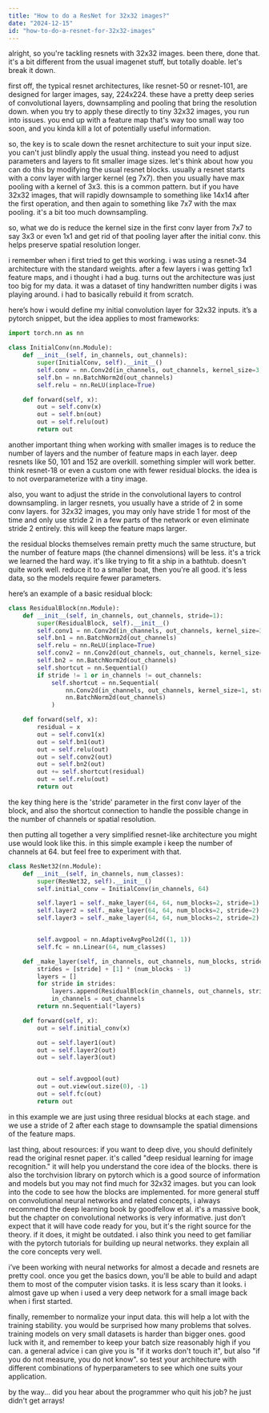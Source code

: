 ```yaml
---
title: "How to do a ResNet for 32x32 images?"
date: "2024-12-15"
id: "how-to-do-a-resnet-for-32x32-images"
---
```


alright, so you're tackling resnets with 32x32 images. been there, done that. it's a bit different from the usual imagenet stuff, but totally doable. let's break it down.

first off, the typical resnet architectures, like resnet-50 or resnet-101, are designed for larger images, say, 224x224. these have a pretty deep series of convolutional layers, downsampling and pooling that bring the resolution down. when you try to apply these directly to tiny 32x32 images, you run into issues. you end up with a feature map that's way too small way too soon, and you kinda kill a lot of potentially useful information.

so, the key is to scale down the resnet architecture to suit your input size. you can't just blindly apply the usual thing. instead you need to adjust parameters and layers to fit smaller image sizes. let's think about how you can do this by modifying the usual resnet blocks. usually a resnet starts with a conv layer with larger kernel (eg 7x7). then you usually have max pooling with a kernel of 3x3. this is a common pattern. but if you have 32x32 images, that will rapidly downsample to something like 14x14 after the first operation, and then again to something like 7x7 with the max pooling. it's a bit too much downsampling.

so, what we do is reduce the kernel size in the first conv layer from 7x7 to say 3x3 or even 1x1 and get rid of that pooling layer after the initial conv. this helps preserve spatial resolution longer.

i remember when i first tried to get this working. i was using a resnet-34 architecture with the standard weights. after a few layers i was getting 1x1 feature maps, and i thought i had a bug. turns out the architecture was just too big for my data. it was a dataset of tiny handwritten number digits i was playing around. i had to basically rebuild it from scratch.

here’s how i would define my initial convolution layer for 32x32 inputs. it’s a pytorch snippet, but the idea applies to most frameworks:

```python
import torch.nn as nn

class InitialConv(nn.Module):
    def __init__(self, in_channels, out_channels):
        super(InitialConv, self).__init__()
        self.conv = nn.Conv2d(in_channels, out_channels, kernel_size=3, stride=1, padding=1, bias=False)
        self.bn = nn.BatchNorm2d(out_channels)
        self.relu = nn.ReLU(inplace=True)

    def forward(self, x):
        out = self.conv(x)
        out = self.bn(out)
        out = self.relu(out)
        return out
```

another important thing when working with smaller images is to reduce the number of layers and the number of feature maps in each layer. deep resnets like 50, 101 and 152 are overkill. something simpler will work better. think resnet-18 or even a custom one with fewer residual blocks. the idea is to not overparameterize with a tiny image.

also, you want to adjust the stride in the convolutional layers to control downsampling. in larger resnets, you usually have a stride of 2 in some conv layers. for 32x32 images, you may only have stride 1 for most of the time and only use stride 2 in a few parts of the network or even eliminate stride 2 entirely. this will keep the feature maps larger.

the residual blocks themselves remain pretty much the same structure, but the number of feature maps (the channel dimensions) will be less. it's a trick we learned the hard way. it's like trying to fit a ship in a bathtub. doesn't quite work well. reduce it to a smaller boat, then you're all good. it's less data, so the models require fewer parameters.

here’s an example of a basic residual block:

```python
class ResidualBlock(nn.Module):
    def __init__(self, in_channels, out_channels, stride=1):
        super(ResidualBlock, self).__init__()
        self.conv1 = nn.Conv2d(in_channels, out_channels, kernel_size=3, stride=stride, padding=1, bias=False)
        self.bn1 = nn.BatchNorm2d(out_channels)
        self.relu = nn.ReLU(inplace=True)
        self.conv2 = nn.Conv2d(out_channels, out_channels, kernel_size=3, stride=1, padding=1, bias=False)
        self.bn2 = nn.BatchNorm2d(out_channels)
        self.shortcut = nn.Sequential()
        if stride != 1 or in_channels != out_channels:
            self.shortcut = nn.Sequential(
                nn.Conv2d(in_channels, out_channels, kernel_size=1, stride=stride, bias=False),
                nn.BatchNorm2d(out_channels)
            )

    def forward(self, x):
        residual = x
        out = self.conv1(x)
        out = self.bn1(out)
        out = self.relu(out)
        out = self.conv2(out)
        out = self.bn2(out)
        out += self.shortcut(residual)
        out = self.relu(out)
        return out
```

the key thing here is the 'stride' parameter in the first conv layer of the block, and also the shortcut connection to handle the possible change in the number of channels or spatial resolution.

then putting all together a very simplified resnet-like architecture you might use would look like this. in this simple example i keep the number of channels at 64. but feel free to experiment with that.

```python
class ResNet32(nn.Module):
    def __init__(self, in_channels, num_classes):
        super(ResNet32, self).__init__()
        self.initial_conv = InitialConv(in_channels, 64)

        self.layer1 = self._make_layer(64, 64, num_blocks=2, stride=1)
        self.layer2 = self._make_layer(64, 64, num_blocks=2, stride=2)
        self.layer3 = self._make_layer(64, 64, num_blocks=2, stride=2)


        self.avgpool = nn.AdaptiveAvgPool2d((1, 1))
        self.fc = nn.Linear(64, num_classes)

    def _make_layer(self, in_channels, out_channels, num_blocks, stride):
        strides = [stride] + [1] * (num_blocks - 1)
        layers = []
        for stride in strides:
            layers.append(ResidualBlock(in_channels, out_channels, stride))
            in_channels = out_channels
        return nn.Sequential(*layers)

    def forward(self, x):
        out = self.initial_conv(x)

        out = self.layer1(out)
        out = self.layer2(out)
        out = self.layer3(out)


        out = self.avgpool(out)
        out = out.view(out.size(0), -1)
        out = self.fc(out)
        return out
```
in this example we are just using three residual blocks at each stage. and we use a stride of 2 after each stage to downsample the spatial dimensions of the feature maps.

last thing, about resources: if you want to deep dive, you should definitely read the original resnet paper. it's called "deep residual learning for image recognition." it will help you understand the core idea of the blocks. there is also the torchvision library on pytorch which is a good source of information and models but you may not find much for 32x32 images. but you can look into the code to see how the blocks are implemented. for more general stuff on convolutional neural networks and related concepts, i always recommend the deep learning book by goodfellow et al. it's a massive book, but the chapter on convolutional networks is very informative. just don’t expect that it will have code ready for you, but it's the right source for the theory. if it does, it might be outdated. i also think you need to get familiar with the pytorch tutorials for building up neural networks. they explain all the core concepts very well.

i’ve been working with neural networks for almost a decade and resnets are pretty cool. once you get the basics down, you'll be able to build and adapt them to most of the computer vision tasks. it is less scary than it looks. i almost gave up when i used a very deep network for a small image back when i first started.

finally, remember to normalize your input data. this will help a lot with the training stability. you would be surprised how many problems that solves. training models on very small datasets is harder than bigger ones. good luck with it, and remember to keep your batch size reasonably high if you can. a general advice i can give you is "if it works don't touch it", but also "if you do not measure, you do not know". so test your architecture with different combinations of hyperparameters to see which one suits your application.

by the way... did you hear about the programmer who quit his job? he just didn't get arrays!
